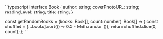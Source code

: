 


\``typescript
interface Book {
  author: string;
  coverPhotoURL: string;
  readingLevel: string;
  title: string;
}

const getRandomBooks = (books: Book[], count: number): Book[] => {
  const shuffled = [...books].sort(() => 0.5 - Math.random());
  return shuffled.slice(0, count);
};
\``

